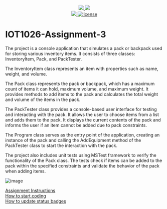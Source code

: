 <p align="center">
	<a href="https://github.com/GwGibson/IOT1026-Assignment-3/actions/workflows/ci.yml">
    <img src="https://github.com/GwGibson/IOT1026-Assignment-3/actions/workflows/ci.yml/badge.svg"/>
    </a>
	<a href="https://github.com/GwGibson/IOT1026-Assignment-3/actions/workflows/formatting.yml">
    <img src="https://github.com/GwGibson/IOT1026-Assignment-3/actions/workflows/formatting.yml/badge.svg"/>
	<br/>
    <a href="https://codecov.io/gh/GwGibson/IOT1026-Assignment-3" > 
    <img src="https://codecov.io/gh/GwGibson/IOT1026-Assignment-3/branch/main/graph/badge.svg?token=JS0857X5JD"/> 
	<img title="MIT License" alt="license" src="https://img.shields.io/badge/license-MIT-informational?style=flat-square">	
    </a>
</p>

# IOT1026-Assignment-3
        
The project is a console application that simulates a pack or backpack used for storing various inventory items. It consists of three classes: InventoryItem, Pack, and PackTester.

The InventoryItem class represents an item with properties such as name, weight, and volume.

The Pack class represents the pack or backpack, which has a maximum count of items it can hold, maximum volume, and maximum weight. It provides methods to add items to the pack and calculates the total weight and volume of the items in the pack.

The PackTester class provides a console-based user interface for testing and interacting with the pack. It allows the user to choose items from a list and adds them to the pack. It displays the current contents of the pack and informs the user if an item cannot be added due to pack constraints.

The Program class serves as the entry point of the application, creating an instance of the pack and calling the AddEquipment method of the PackTester class to start the interaction with the pack.

The project also includes unit tests using MSTest framework to verify the functionality of the Pack class. The tests check if items can be added to the pack within the specified constraints and validate the behavior of the pack when adding items.
        
![image](https://github.com/diljitehg/IOT1026-Assignment-3/assets/131228332/c4b8e28c-2501-4ccf-86c5-6f5a108234ec)
        
        
[Assignment Instructions](docs/instructions.md)  
[How to start coding](docs/how-to-use.md)  
[How to update status badges](docs/how-to-update-badges.md)
